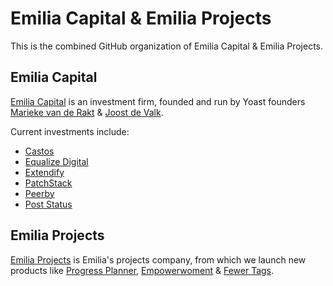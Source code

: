 # Emilia Capital & Emilia Projects

This is the combined GitHub organization of Emilia Capital & Emilia Projects. 

## Emilia Capital
[Emilia Capital](https://emilia.capital) is an investment firm, founded and run by Yoast founders [Marieke van de Rakt](https://marieke.com/) & [Joost de Valk](https://joost.blog/).

Current investments include:

* [Castos](https://github.com/CastosHQ)
* [Equalize Digital](https://github.com/equalizedigital/)
* [Extendify](https://github.com/extendify)
* [PatchStack](https://github.com/patchstack)
* [Peerby](https://github.com/Peerby)
* [Post Status](https://github.com/Post-Status)

## Emilia Projects
[Emilia Projects](https://emilia.capital/projects/) is Emilia's projects company, from which we launch new products like [Progress Planner](https://www.progressplanner.com/), [Empowerwoment](https://empowerwoment.academy/) & [Fewer Tags](https://github.com/Emilia-Capital/fewer-tags).
